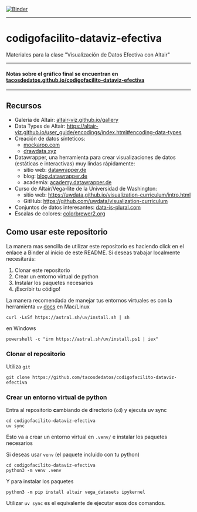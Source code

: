 [![Binder](https://mybinder.org/badge_logo.svg)](https://mybinder.org/v2/gh/tacosdedatos/codigofacilito-dataviz-efectiva/HEAD?urlpath=lab)
***
# codigofacilito-dataviz-efectiva
Materiales para la clase "Visualización de Datos Efectiva con Altair"

***
#### Notas sobre el gráfico final se encuentran en [tacosdedatos.github.io/codigofacilito-dataviz-efectiva](https://tacosdedatos.github.io/codigofacilito-dataviz-efectiva/)
***

## Recursos
* Galería de Altair: [altair-viz.github.io/gallery](https://altair-viz.github.io/gallery)
* Data Types de Altair: https://altair-viz.github.io/user_guide/encodings/index.html#encoding-data-types
* Creación de datos sínteticos: 
    - [mockaroo.com](https://mockaroo.com)
    - [drawdata.xyz](https://drawdata.xyz)
* Datawrapper, una herramienta para crear visualizaciones de datos (estáticas e interactivas) muy lindas rápidamente: 
    - sitio web: [datawrapper.de](https://datawrapper.de)
    - blog: [blog.datawrapper.de](https://blog.datawrapper.de)
    - academia: [academy.datawrapper.de](https://academy.datawrapper.de)
* Curso de Altair/Vega-lite de la Universidad de Washington: 
    - sitio web: https://uwdata.github.io/visualization-curriculum/intro.html
    - GitHub: https://github.com/uwdata/visualization-curriculum
* Conjuntos de datos interesantes: [data-is-plural.com](https://data-is-plural.com) 
* Escalas de colores: [colorbrewer2.org](https://colorbrewer2.org) 

## Como usar este repositorio
La manera mas sencilla de utilizar este repositorio es haciendo click en el enlace a Binder al inicio de este README. Si deseas trabajar localmente necesitarás:
1. Clonar este repositorio
2. Crear un entorno virtual de python
3. Instalar los paquetes necesarios
4. ¡Escribir tu código!

La manera recomendada de manejar tus entornos virtuales es con la herramienta `uv` [docs](https://docs.astral.sh/uv/)
en Mac/Linux
```shell
curl -LsSf https://astral.sh/uv/install.sh | sh
```
en Windows
```shell
powershell -c "irm https://astral.sh/uv/install.ps1 | iex"
```

### Clonar el repositorio
Utiliza `git`
```shell
git clone https://github.com/tacosdedatos/codigofacilito-dataviz-efectiva
```

### Crear un entorno virtual de python
Entra al repositorio **c**ambiando de **d**irectorio (`cd`) y ejecuta uv sync
```shell
cd codigofacilito-dataviz-efectiva
uv sync
```
Esto va a crear un entorno virtual en `.venv/` e instalar los paquetes necesarios

Si deseas usar `venv` (el paquete incluido con tu python)
```shell
cd codigofacilito-dataviz-efectiva
python3 -m venv .venv
```
Y para instalar los paquetes
```shell
python3 -m pip install altair vega_datasets ipykernel
```

Utilizar `uv sync` es el equivalente de ejecutar esos dos comandos.
